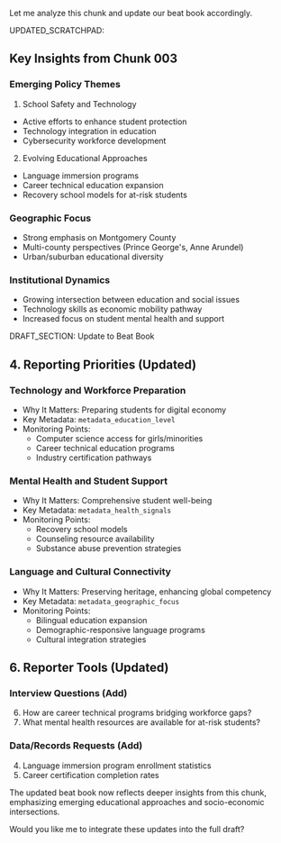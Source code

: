 Let me analyze this chunk and update our beat book accordingly.

UPDATED_SCRATCHPAD:
## Key Insights from Chunk 003

### Emerging Policy Themes
1. School Safety and Technology
- Active efforts to enhance student protection
- Technology integration in education
- Cybersecurity workforce development

2. Evolving Educational Approaches
- Language immersion programs
- Career technical education expansion
- Recovery school models for at-risk students

### Geographic Focus
- Strong emphasis on Montgomery County
- Multi-county perspectives (Prince George's, Anne Arundel)
- Urban/suburban educational diversity

### Institutional Dynamics
- Growing intersection between education and social issues
- Technology skills as economic mobility pathway
- Increased focus on student mental health and support

DRAFT_SECTION: Update to Beat Book

## 4. Reporting Priorities (Updated)

### Technology and Workforce Preparation
- Why It Matters: Preparing students for digital economy
- Key Metadata: `metadata_education_level`
- Monitoring Points:
  * Computer science access for girls/minorities
  * Career technical education programs
  * Industry certification pathways

### Mental Health and Student Support
- Why It Matters: Comprehensive student well-being
- Key Metadata: `metadata_health_signals`
- Monitoring Points:
  * Recovery school models
  * Counseling resource availability
  * Substance abuse prevention strategies

### Language and Cultural Connectivity
- Why It Matters: Preserving heritage, enhancing global competency
- Key Metadata: `metadata_geographic_focus`
- Monitoring Points:
  * Bilingual education expansion
  * Demographic-responsive language programs
  * Cultural integration strategies

## 6. Reporter Tools (Updated)

### Interview Questions (Add)
6. How are career technical programs bridging workforce gaps?
7. What mental health resources are available for at-risk students?

### Data/Records Requests (Add)
4. Language immersion program enrollment statistics
5. Career certification completion rates

The updated beat book now reflects deeper insights from this chunk, emphasizing emerging educational approaches and socio-economic intersections.

Would you like me to integrate these updates into the full draft?
